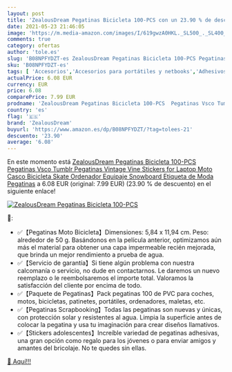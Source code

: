 ```yaml
---
layout: post
title: 'ZealousDream Pegatinas Bicicleta 100-PCS con un 23.90 % de descuento'
date: 2021-05-23 21:46:05
image: 'https://m.media-amazon.com/images/I/619gwzA0HKL._SL500_._SL400_.jpg'
comments: true
category: ofertas
author: 'tole.es'
slug: 'B08NPFYDZT-es ZealousDream Pegatinas Bicicleta 100-PCS Pegatinas Vsco...'
sku: 'B08NPFYDZT-es'
tags: [ 'Accesorios','Accesorios para portátiles y netbooks','Adhesivos para portátiles y netbooks','Informática','bicicleta','zealousdream', ]
actualPrice: 6.08 EUR
currency: EUR
price: 6.08
comparePrice: 7.99 EUR
prodname: 'ZealousDream Pegatinas Bicicleta 100-PCS  Pegatinas Vsco Tumblr Pegatinas Vintage  Vine Stickers for Laptop Moto Casco Bicicleta Skate Ordenador Equipaje Snowboard  Etiqueta de Moda Pegatinas'
country: 'es'
flag: '🇪🇸'
brand: 'ZealousDream'
buyurl: 'https://www.amazon.es/dp/B08NPFYDZT/?tag=tolees-21'
descuento: '23.90'
average: '6.08'
---
```


En este momento está [ZealousDream Pegatinas Bicicleta 100-PCS  Pegatinas Vsco Tumblr Pegatinas Vintage  Vine Stickers for Laptop Moto Casco Bicicleta Skate Ordenador Equipaje Snowboard  Etiqueta de Moda Pegatinas](https://www.amazon.es/dp/B08NPFYDZT/?tag=tolees-21) a 6.08 EUR (original: 7.99 EUR) (23.90 %  de descuento) en el siguiente enlace!

[![ZealousDream Pegatinas Bicicleta 100-PCS](https://m.media-amazon.com/images/I/619gwzA0HKL._SL500_._SL400_.jpg)](https://www.amazon.es/dp/B08NPFYDZT/?tag=tolees-21)

🔎:

- ✅【Pegatinas Moto Bicicleta】Dimensiones: 5,84 x 11,94 cm. Peso: alrededor de 50 g. Basándonos en la película anterior, optimizamos aún más el material para obtener una capa impermeable recién mejorada, que brinda un mejor rendimiento a prueba de agua.
- ✅【Servicio de garantía】Si tiene algún problema con nuestra calcomanía o servicio, no dude en contactarnos. Le daremos un nuevo reemplazo o le reembolsaremos el importe total. Valoramos la satisfacción del cliente por encima de todo.
- ✅【Paquete de Pegatinas】Pack pegatinas 100 de PVC para coches, motos, bicicletas, patinetes, portátiles, ordenadores, maletas, etc.
- ✅【Pegatinas Scrapbooking】Todas las pegatinas son nuevas y únicas, con protección solar y resistentes al agua. Limpia la superficie antes de colocar la pegatina y usa tu imaginación para crear diseños llamativos.
- ✅【Stickers adolescentes】Increíble variedad de pegatinas adhesivas, una gran opción como regalo para los jóvenes o para enviar amigos y amantes del bricolaje. No te quedes sin ellas.

[🛒 Aquí!!!](https://www.amazon.es/dp/B08NPFYDZT/?tag=tolees-21)
